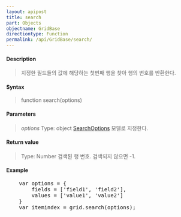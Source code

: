 ```yaml
---
layout: apipost
title: search
part: Objects
objectname: GridBase
directiontype: Function
permalink: /api/GridBase/search/
---
```



#### Description

> 지정한 필드들의 값에 해당하는 첫번째 행을 찾아 행의 번호를 반환한다.

#### Syntax

> function search(options)

#### Parameters

> *options*
> Type: object
> [SearchOptions](/api/GridBase/) 모델로 지정한다.

#### Return value

> Type: Number
> 검색된 행 번호. 검색되지 않으면 -1.

#### Example

<pre class="prettyprint">
    var options = {
        fields = ['field1', 'field2'],
        values = ['value1', 'value2']
    }
    var itemindex = grid.search(options);
</pre>

